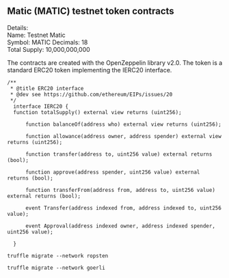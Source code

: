 ## Matic (MATIC) testnet token contracts

Details:  
Name: Testnet Matic  
Symbol: MATIC
Decimals: 18  
Total Supply: 10,000,000,000

The contracts are created with the OpenZeppelin library v2.0. The token is a standard ERC20 token implementing the IERC20 interface.

```
/**
 * @title ERC20 interface
 * @dev see https://github.com/ethereum/EIPs/issues/20
 */
  interface IERC20 {
  function totalSupply() external view returns (uint256);

      function balanceOf(address who) external view returns (uint256);

      function allowance(address owner, address spender) external view returns (uint256);

      function transfer(address to, uint256 value) external returns (bool);

      function approve(address spender, uint256 value) external returns (bool);

      function transferFrom(address from, address to, uint256 value) external returns (bool);

      event Transfer(address indexed from, address indexed to, uint256 value);

      event Approval(address indexed owner, address indexed spender, uint256 value);

  }
```



```
truffle migrate --network ropsten

truffle migrate --network goerli
```